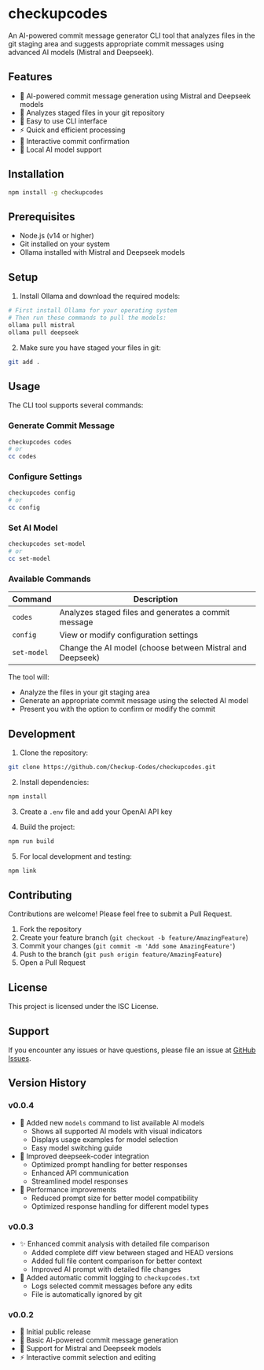 # checkupcodes

An AI-powered commit message generator CLI tool that analyzes files in the git staging area and suggests appropriate commit messages using advanced AI models (Mistral and Deepseek).

## Features

- 🤖 AI-powered commit message generation using Mistral and Deepseek models
- 📝 Analyzes staged files in your git repository
- 🚀 Easy to use CLI interface
- ⚡ Quick and efficient processing
- 🔄 Interactive commit confirmation
- 🎯 Local AI model support

## Installation

```bash
npm install -g checkupcodes
```

## Prerequisites

- Node.js (v14 or higher)
- Git installed on your system
- Ollama installed with Mistral and Deepseek models

## Setup

1. Install Ollama and download the required models:
```bash
# First install Ollama for your operating system
# Then run these commands to pull the models:
ollama pull mistral
ollama pull deepseek
```

2. Make sure you have staged your files in git:
```bash
git add .
```

## Usage

The CLI tool supports several commands:

### Generate Commit Message
```bash
checkupcodes codes
# or
cc codes
```

### Configure Settings
```bash
checkupcodes config
# or
cc config
```

### Set AI Model
```bash
checkupcodes set-model
# or
cc set-model
```

### Available Commands
| Command | Description |
|---------|-------------|
| `codes` | Analyzes staged files and generates a commit message |
| `config` | View or modify configuration settings |
| `set-model` | Change the AI model (choose between Mistral and Deepseek) |

The tool will:
- Analyze the files in your git staging area
- Generate an appropriate commit message using the selected AI model
- Present you with the option to confirm or modify the commit

## Development

1. Clone the repository:
```bash
git clone https://github.com/Checkup-Codes/checkupcodes.git
```

2. Install dependencies:
```bash
npm install
```

3. Create a `.env` file and add your OpenAI API key

4. Build the project:
```bash
npm run build
```

5. For local development and testing:
```bash
npm link
```

## Contributing

Contributions are welcome! Please feel free to submit a Pull Request.

1. Fork the repository
2. Create your feature branch (`git checkout -b feature/AmazingFeature`)
3. Commit your changes (`git commit -m 'Add some AmazingFeature'`)
4. Push to the branch (`git push origin feature/AmazingFeature`)
5. Open a Pull Request

## License

This project is licensed under the ISC License.

## Support

If you encounter any issues or have questions, please file an issue at [GitHub Issues](https://github.com/Checkup-Codes/checkupcodes/issues). 

## Version History

### v0.0.4
- 🎯 Added new `models` command to list available AI models
  - Shows all supported AI models with visual indicators
  - Displays usage examples for model selection
  - Easy model switching guide
- 🔧 Improved deepseek-coder integration
  - Optimized prompt handling for better responses
  - Enhanced API communication
  - Streamlined model responses
- 🚀 Performance improvements
  - Reduced prompt size for better model compatibility
  - Optimized response handling for different model types

### v0.0.3
- ✨ Enhanced commit analysis with detailed file comparison
  - Added complete diff view between staged and HEAD versions
  - Added full file content comparison for better context
  - Improved AI prompt with detailed file changes
- 📝 Added automatic commit logging to `checkupcodes.txt`
  - Logs selected commit messages before any edits
  - File is automatically ignored by git

### v0.0.2
- 🚀 Initial public release
- 🤖 Basic AI-powered commit message generation
- 📝 Support for Mistral and Deepseek models
- ⚡ Interactive commit selection and editing 